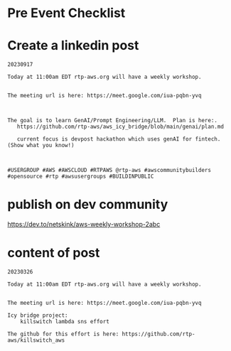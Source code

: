 # Pre Event Checklist

# Create a linkedin post

```
20230917

Today at 11:00am EDT rtp-aws.org will have a weekly workshop.  


The meeting url is here: https://meet.google.com/iua-pqbn-yvq



The goal is to learn GenAI/Prompt Engineering/LLM.  Plan is here:.  
   https://github.com/rtp-aws/aws_icy_bridge/blob/main/genai/plan.md

   current focus is devpost hackathon which uses genAI for fintech. (Show what you know!)



#USERGROUP #AWS #AWSCLOUD #RTPAWS @rtp-aws #awscommunitybuilders 
#opensource #rtp #awsusergroups #BUILDINPUBLIC
```

# publish on dev community

https://dev.to/netskink/aws-weekly-workshop-2abc


# content of post

```
20230326

Today at 11:00am EDT rtp-aws.org will have a weekly workshop.


The meeting url is here: https://meet.google.com/iua-pqbn-yvq

Icy bridge project:
    killswitch lambda sns effort

The github for this effort is here: https://github.com/rtp-aws/killswitch_aws
```

